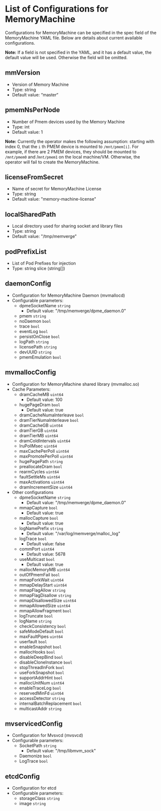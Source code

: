 # List of Configurations for MemoryMachine
Configurations for MemoryMachine can be specified in the spec field of the MemoryMachine YAML file. Below are details about current available configurations.

**Note:** If a field is not specified in the YAML, and it has a default value, the default value will be used. Otherwise the field will be omitted.

## mmVersion

- Version of Memory Machine
- Type: string
- Default value: “master“

## pmemNsPerNode

- Number of Pmem devices used by the Memory Machine
- Type: int
- Default value: 1

**Note:** Currently the operator makes the following assumption: starting with index 0, that the `i` th PMEM device is mounted to `/mnt/pmem[i]`. For example, if there are 2 PMEM devices, they should be mounted to `/mnt/pmem0` and /`mnt/pmem1` on the local machine/VM. Otherwise, the operator will fail to create the MemoryMachine.

## licenseFromSecret

- Name of secret for MemoryMachine License
- Type: string
- Default value: "memory-machine-license"

## localSharedPath

- Local directory used for sharing socket and library files
- Type: string
- Default value: "/tmp/memverge"

## podPrefixList

- List of Pod Prefixes for injection
- Type: string slice (string[])

## daemonConfig

- Configuration for MemoryMachine Daemon (mvmallocd)
- Configurable parameters:
    - dpmeSocketName `string`
        - Default value: "/tmp/memverge/dpme_daemon.0"
    - pmem `string`
    - noDaemon `bool`
    - trace `bool`
	- eventLog `bool`
	- persistOnClose `bool`
	- logPath `string`
	- licensePath `string`
	- devUUID `string`
	- pmemEmulation `bool`
        
## mvmallocConfig

- Configuration for MemoryMachine shared library (mvmalloc.so)
- Cache Parameters:
	- dramCacheMB `uint64`
    	- Default value: 100
	- hugePageDram `bool`
    	- Default value: true
	- dramCacheNumaInterleave `bool`
	- dramTierNumaInterleave `bool`
	- dramCacheGB `uint64`
	- dramTierGB `uint64`
	- dramTierMB `uint64`
	- dramColdIntervals `uint64`
	- lruPollMsec `uint64`
	- maxCachePerPoll `uint64`
	- maxPromotePerPoll `uint64`
	- hugePagePath `string`
	- preallocateDram `bool`
	- rearmCycles `uint64`
	- faultSettleMs `uint64`
	- maxActivations `uint64`
	- dramIncrementSize `uint64`
- Other configurations
	- dpmeSocketName `string`
    	- Default value: "/tmp/memverge/dpme_daemon.0"
	- mmapCapture `bool`
    	- Default value: true
	- mallocCapture `bool`
    	- Default value: true
	- logNamePrefix `string`
    	- Default value: "/var/log/memverge/malloc_log"
	- logTrace `bool`
    	- Default value: false
	- commPort `uint64`
    	- Default value: 5678
	- useMulticast `bool`
    	- Default value: true
	- mallocMemoryMB `uint64`
	- outOfPmemFail `bool`
	- mmapForkWait `uint64`
	- mmapDelayStart `uint64`
	- mmapFlagAllow `string`
	- mmapFlagDisallow `string`
	- mmapDisallowedSize `uint64`
	- mmapAllowedSize `uint64`
	- mmapAllowFragment `bool`
	- logTruncate `bool`
	- logName `string`
	- checkConsistency `bool`
	- safeModeDefault `bool`
	- maxFaultPipes `uint64`
	- userfault `bool`
	- enableSnapshot `bool`
	- mallocHooks `bool`
	- disableDeepBind `bool`
	- disableCloneInstance `bool`
	- stopThreadInFork `bool`
	- useForkSnapshot `bool`
	- supportAddrHint `bool`
	- mallocUnitNum `uint64`
	- enableTraceLog `bool`
	- reservedMinFd `uint64`
	- accessDetector `string`
	- internalBatchReplacement `bool`
	- multicastAddr `string`

## mvservicedConfig

- Configuration for Mvsvcd (mvsvcd)
- Configurable parameters:
  - SocketPath `string`
    - Default value: "/tmp/libmvm_sock"
  - Daemonize `bool`
  - LogTrace `bool`

## etcdConfig

- Configuration for etcd
- Configurable parameters:
  - storageClass `string`
  - image `string`	
